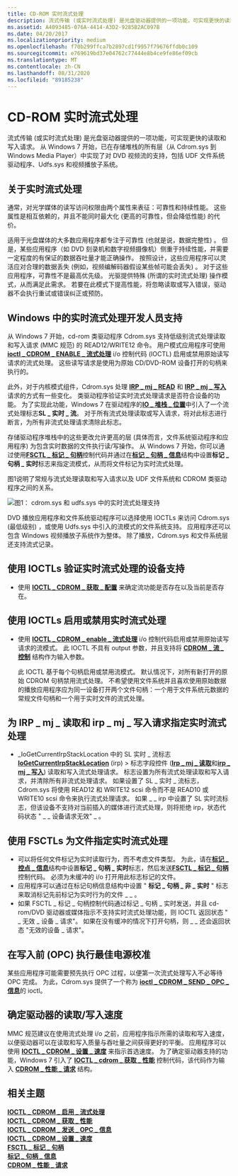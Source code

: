 ```yaml
---
title: CD-ROM 实时流式处理
description: 流式传输 (或实时流式处理) 是光盘驱动器提供的一项功能，可实现更快的读取和写入请求。
ms.assetid: A4093485-076A-4414-A3D2-9285B2AC097B
ms.date: 04/20/2017
ms.localizationpriority: medium
ms.openlocfilehash: f70b299ffca7b2897cd1f9957f79676ffdb0c109
ms.sourcegitcommit: e769619bd37e04762c77444e8b4ce9fe86ef09cb
ms.translationtype: MT
ms.contentlocale: zh-CN
ms.lasthandoff: 08/31/2020
ms.locfileid: "89185238"
---
```

# <a name="span-idstoragecd-rom_real-time_streaming_spancd-rom-real-time-streaming"></a><span id="storage.cd-rom_real-time_streaming_"></span>CD-ROM 实时流式处理


流式传输 (或实时流式处理) 是光盘驱动器提供的一项功能，可实现更快的读取和写入请求。 从 Windows 7 开始，已在存储堆栈的所有层（从 Cdrom.sys 到 Windows Media Player）中实现了对 DVD 视频流的支持，包括 UDF 文件系统驱动程序、Udfs.sys 和视频播放子系统。

## <a name="span-idabout_real-time_streaming_spanspan-idabout_real-time_streaming_spanspan-idabout_real-time_streaming_spanabout-real-time-streaming"></a><span id="About_real-time_streaming_"></span><span id="about_real-time_streaming_"></span><span id="ABOUT_REAL-TIME_STREAMING_"></span>关于实时流式处理


通常，对光学媒体的读写访问权限由两个属性来表征：可靠性和持续性能。 这些属性是相互依赖的，并且不能同时最大化 (更高的可靠性，但会降低性能) 的代价。

适用于光盘媒体的大多数应用程序都专注于可靠性 (也就是说，数据完整性) 。 但是，某些应用程序（如 DVD 刻录机和数字视频摄像机）侧重于持续性能，并需要一定程度的有保证的数据吞吐量才能正确操作。 按照设计，这些应用程序可以灵活应对合理的数据丢失 (例如，视频编解码器假设某些帧可能会丢失) 。 对于这些应用程序，可靠性不是最高优先级。 光驱提供特殊 (所谓的实时流式处理) 操作模式，从而满足此需求。 若要在此模式下提高性能，将忽略读取或写入错误，驱动器不会执行重试或错误纠正或预防。

## <a name="span-iddeveloper_support_for_real-time_streaming_in_windowsspanspan-iddeveloper_support_for_real-time_streaming_in_windowsspanspan-iddeveloper_support_for_real-time_streaming_in_windowsspandeveloper-support-for-real-time-streaming-in-windows"></a><span id="Developer_support_for_real-time_streaming_in_Windows"></span><span id="developer_support_for_real-time_streaming_in_windows"></span><span id="DEVELOPER_SUPPORT_FOR_REAL-TIME_STREAMING_IN_WINDOWS"></span>Windows 中的实时流式处理开发人员支持


从 Windows 7 开始，cd-rom 类驱动程序 Cdrom.sys 支持低级别流式处理读取和写入请求 (MMC 规范) 的 READ12/WRITE12 命令。 用户模式应用程序可使用 [**ioctl \_ CDROM \_ ENABLE \_ 流式处理**](/windows-hardware/drivers/ddi/ntddcdrm/ni-ntddcdrm-ioctl_cdrom_enable_streaming) i/o 控制代码 (IOCTL) 启用或禁用原始读写请求的流式处理。 这些读写请求是使用为原始 CD/DVD-ROM 设备打开的句柄来执行的。

此外，对于内核模式组件，Cdrom.sys 处理 [**IRP \_ mj \_ READ**](../kernel/irp-mj-read.md) 和 [**IRP \_ mj \_ 写入**](../kernel/irp-mj-write.md) 请求的方式有一些变化。 类驱动程序验证实时流式处理请求是否符合设备的功能。 为了实现此功能，Windows 7 在驱动程序的[**IO \_ 堆栈 \_ 位置**](/windows-hardware/drivers/ddi/wdm/ns-wdm-_io_stack_location)中引入了一个流式处理标志**SL \_ 实时 \_ 流**。 对于所有流式处理读取或写入请求，将对此标志进行断言，为所有非流式处理请求清除此标志。

存储驱动程序堆栈中的这些更改允许更高的层 (具体而言，文件系统驱动程序和应用程序) 为包含实时数据的文件执行读/写操作。 从 Windows 7 开始，你可以通过使用[**FSCTL \_ 标记 \_ 句柄**](/windows/desktop/api/winioctl/ni-winioctl-fsctl_mark_handle)控制代码并通过在[**标记 \_ 句柄 \_ 信息**](/windows/desktop/api/winioctl/ns-winioctl-mark_handle_info)结构中设置**标记 \_ 句柄 \_ 实时**标志来指定流模式，从而将文件标记为实时流式处理。

图1说明了常规与流式处理读取和写入请求以及 UDF 文件系统和 CDROM 类驱动程序之间的关系。

![图1： cdrom.sys 和 udfs.sys 中的实时流式处理支持](images/cdromstreaming.png)

DVD 播放应用程序和文件系统驱动程序可以选择使用 IOCTLs 来访问 Cdrom.sys (最低级别) ，或使用 Udfs.sys 中引入的流模式的文件系统支持。 应用程序还可以包含 Windows 视频播放子系统作为整体。 除了播放，Cdrom.sys 和文件系统层还支持流式记录。

## <a name="span-idverifying_device_support_for_real-time_streaming_using_ioctlsspanspan-idverifying_device_support_for_real-time_streaming_using_ioctlsspanspan-idverifying_device_support_for_real-time_streaming_using_ioctlsspanverifying-device-support-for-real-time-streaming-using-ioctls"></a><span id="Verifying_device_support_for_real-time_streaming_using_IOCTLs"></span><span id="verifying_device_support_for_real-time_streaming_using_ioctls"></span><span id="VERIFYING_DEVICE_SUPPORT_FOR_REAL-TIME_STREAMING_USING_IOCTLS"></span>使用 IOCTLs 验证实时流式处理的设备支持


-   使用 [**IOCTL \_ CDROM \_ 获取 \_ 配置**](/windows-hardware/drivers/ddi/ntddcdrm/ni-ntddcdrm-ioctl_cdrom_get_configuration) 来确定流功能是否存在以及当前是否存在。

## <a name="span-idenabling_or_disabling_real-time_streaming_using_ioctlsspanspan-idenabling_or_disabling_real-time_streaming_using_ioctlsspanspan-idenabling_or_disabling_real-time_streaming_using_ioctlsspanenabling-or-disabling-real-time-streaming-using-ioctls"></a><span id="Enabling_or_disabling_real-time_streaming_using_IOCTLs"></span><span id="enabling_or_disabling_real-time_streaming_using_ioctls"></span><span id="ENABLING_OR_DISABLING_REAL-TIME_STREAMING_USING_IOCTLS"></span>使用 IOCTLs 启用或禁用实时流式处理


-   使用 [**IOCTL \_ CDROM \_ enable \_ 流式处理**](/windows-hardware/drivers/ddi/ntddcdrm/ni-ntddcdrm-ioctl_cdrom_enable_streaming) i/o 控制代码启用或禁用原始读写请求的流模式。 此 IOCTL 不具有 output 参数，并且支持将 [**CDROM \_ 流 \_ 控制**](/windows-hardware/drivers/ddi/ntddcdrm/ns-ntddcdrm-_cdrom_streaming_control) 结构作为输入参数。

    此 IOCTL 基于每个句柄启用或禁用流模式。 默认情况下，对所有新打开的原始 CDROM 句柄禁用流式处理。 不希望使用文件系统并且喜欢使用原始数据的播放应用程序应为同一设备打开两个文件句柄：一个用于文件系统元数据的常规文件句柄和一个用于实时文件的流式处理。

## <a name="span-idspecifying_real-time_streaming_for_irp_mj_read_and_irp_mj_write_requestsspanspan-idspecifying_real-time_streaming_for_irp_mj_read_and_irp_mj_write_requestsspanspan-idspecifying_real-time_streaming_for_irp_mj_read_and_irp_mj_write_requestsspanspecifying-real-time-streaming-for-irp_mj_read-and-irp_mj_write-requests"></a><span id="Specifying_real-time_streaming_for_IRP_MJ_READ_and_IRP_MJ_WRITE_requests"></span><span id="specifying_real-time_streaming_for_irp_mj_read_and_irp_mj_write_requests"></span><span id="SPECIFYING_REAL-TIME_STREAMING_FOR_IRP_MJ_READ_AND_IRP_MJ_WRITE_REQUESTS"></span>为 IRP \_ mj \_ 读取和 irp \_ mj \_ 写入请求指定实时流式处理


-   \_IoGetCurrentIrpStackLocation 中的 SL 实时 \_ 流标志[**IoGetCurrentIrpStackLocation**](/windows-hardware/drivers/ddi/wdm/nf-wdm-iogetcurrentirpstacklocation) (irp) &gt; 标志字段控件 ([**Irp \_ mj \_ 读取**](../ifs/irp-mj-read.md)和[**irp \_ mj \_ 写入**](../ifs/irp-mj-write.md)) 读取和写入流式处理请求。 标志设置为所有流式处理读取和写入请求，并清除所有非流式处理请求。 如果设置了 SL \_ 实时 \_ 流标志，Cdrom.sys 将使用 READ12 和 WRITE12 scsi 命令而不是 READ10 或 WRITE10 scsi 命令来执行流式处理请求。 如果 \_ \_ irp 中设置了 SL 实时流标志，但该设备不支持对当前插入的媒体进行流式处理，则将拒绝 irp，状态代码状态 " \_ \_ 设备请求无效" \_ 。

## <a name="span-idspecifying_real-time_streaming_for_a_file_using_fsctlsspanspan-idspecifying_real-time_streaming_for_a_file_using_fsctlsspanspan-idspecifying_real-time_streaming_for_a_file_using_fsctlsspanspecifying-real-time-streaming-for-a-file-using-fsctls"></a><span id="Specifying_real-time_streaming_for_a_file_using_FSCTLs"></span><span id="specifying_real-time_streaming_for_a_file_using_fsctls"></span><span id="SPECIFYING_REAL-TIME_STREAMING_FOR_A_FILE_USING_FSCTLS"></span>使用 FSCTLs 为文件指定实时流式处理


-   可以将任何文件标记为实时读取行为，而不考虑文件类型。 为此，请在[**标记 \_ 控点 \_ 信息**](/windows/desktop/api/winioctl/ns-winioctl-mark_handle_info)结构中设置**标记 \_ 句柄 \_ 实时**标志，然后发送[**FSCTL \_ 标记 \_ 句柄**](/windows/desktop/api/winioctl/ni-winioctl-fsctl_mark_handle)控制代码。 必须为未缓冲的 i/o 打开用此标志标记的文件。
-   应用程序可以通过在标记句柄信息结构中设置 " **标记 \_ 句柄 \_ 非 \_ 实时** " 标志来取消标记先前标记为实时行为的文件 \_ \_ 。
-   如果 FSCTL \_ 标记 \_ 句柄控制代码通过标记 \_ 句柄 \_ 实时发送，并且 cd-rom/DVD 驱动器或媒体指示不支持实时流式处理功能，则 IOCTL 返回状态 " \_ 无效 \_ 设备 \_ 请求"。 如果在没有缓冲的情况下打开句柄，则 \_ \_ 还会返回状态 "无效的设备 \_ 请求"。

## <a name="span-idperforming_optimum_power_calibration__opc__before_writingspanspan-idperforming_optimum_power_calibration__opc__before_writingspanspan-idperforming_optimum_power_calibration__opc__before_writingspanperforming-optimum-power-calibration-opc-before-writing"></a><span id="Performing_Optimum_Power_Calibration__OPC__before_writing"></span><span id="performing_optimum_power_calibration__opc__before_writing"></span><span id="PERFORMING_OPTIMUM_POWER_CALIBRATION__OPC__BEFORE_WRITING"></span>在写入前 (OPC) 执行最佳电源校准


某些应用程序可能需要预先执行 OPC 过程，以便第一次流式处理写入不必等待 OPC 完成。 为此，Cdrom.sys 提供了一个称为 [**ioctl \_ CDROM \_ SEND \_ OPC \_ 信息**](/windows-hardware/drivers/ddi/ntddcdrm/ni-ntddcdrm-ioctl_cdrom_send_opc_information)的 ioctl。

## <a name="span-iddetermining_the_read_write_speed_for_the_drivespanspan-iddetermining_the_read_write_speed_for_the_drivespanspan-iddetermining_the_read_write_speed_for_the_drivespandetermining-the-readwrite-speed-for-the-drive"></a><span id="Determining_the_read_write_speed_for_the_drive"></span><span id="determining_the_read_write_speed_for_the_drive"></span><span id="DETERMINING_THE_READ_WRITE_SPEED_FOR_THE_DRIVE"></span>确定驱动器的读取/写入速度


MMC 规范建议在使用流式处理 i/o 之前，应用程序指示所需的读取和写入速度，以便驱动器可以在读取和写入质量与吞吐量之间获得更好的平衡。 应用程序可以使用 [**IOCTL \_ CDROM \_ 设置 \_ 速度**](/windows-hardware/drivers/ddi/ntddcdrm/ni-ntddcdrm-ioctl_cdrom_set_speed) 来指示首选速度。 为了确定驱动器支持的功能，Windows 7 引入了 [**IOCTL \_ cdrom \_ 获取 \_ 性能**](/windows-hardware/drivers/ddi/ntddcdrm/ni-ntddcdrm-ioctl_cdrom_get_performance) 控制代码，该代码作为输入 [**CDROM \_ 性能 \_ 请求**](/windows-hardware/drivers/ddi/ntddcdrm/ns-ntddcdrm-_cdrom_performance_request) 结构。

## <a name="span-idrelated_topicsspanrelated-topics"></a><span id="related_topics"></span>相关主题
[**IOCTL \_ CDROM \_ 启用 \_ 流式处理**](/windows-hardware/drivers/ddi/ntddcdrm/ni-ntddcdrm-ioctl_cdrom_enable_streaming)  
[**IOCTL \_ CDROM \_ 获取 \_ 性能**](/windows-hardware/drivers/ddi/ntddcdrm/ni-ntddcdrm-ioctl_cdrom_get_performance)  
[**IOCTL \_ CDROM \_ 发送 \_ OPC \_ 信息**](/windows-hardware/drivers/ddi/ntddcdrm/ni-ntddcdrm-ioctl_cdrom_send_opc_information)  
[**IOCTL \_ CDROM \_ 设置 \_ 速度**](/windows-hardware/drivers/ddi/ntddcdrm/ni-ntddcdrm-ioctl_cdrom_set_speed)  
[**FSCTL \_ 标记 \_ 句柄**](/windows/desktop/api/winioctl/ni-winioctl-fsctl_mark_handle)  
[**标记 \_ 句柄 \_ 信息**](/windows/desktop/api/winioctl/ns-winioctl-mark_handle_info)  
[**CDROM \_ 性能 \_ 请求**](/windows-hardware/drivers/ddi/ntddcdrm/ns-ntddcdrm-_cdrom_performance_request)